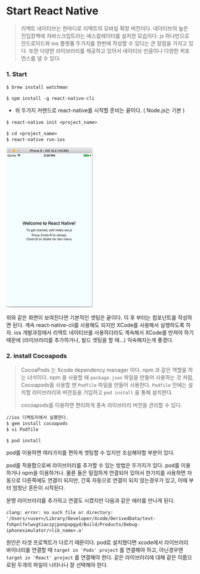 # Start React Native

> 리액트 네이티브는 한마디로 리액트의 모바일 확장 버전이다. 네이티브의 높은 진입장벽에 자바스크립트라는 에스컬레이터를 설치한 모습이다. js 하나만으로 안드로이드와 ios 플랫폼 두가지를 한번에 작성할 수 있다는 큰 장점을 가지고 있다. 또한 다양한 라이브러리를 제공하고 있어서 네이티브 만큼이나 다양한 퍼포먼스를 낼 수 있다.

### 1. Start

```
$ brew install watchman
```

```
$ npm install -g react-native-cli
```

- 위 두가지 커맨드로 react-native를 시작할 준비는 끝이다. ( Node.js는 기본 )



```
$ react-native init <project_name>
```

```
$ cd <project_name>
$ react-native run-ios
```

![react-native-start](./react-native-start.png)

위와 같은 화면이 보여진다면 기본적인 셋팅은 끝이다. 이 후 부터는 컴포넌트를 작성하면 된다. 계속 react-native-cli를 사용해도 되지만 XCode를 사용해서 실행하도록 하자. ios 개발과정에서 리액트 네이티브를 사용하더라도 계속해서 XCode를 만져야 하기 때문에 (라이브러리를 추가하거나, 빌드 셋팅을 할 때...) 익숙해지는게 좋겠다.



### 2. install Cocoapods

> CocoaPods 는 Xcode dependency manager 이다. npm 과 같은 역할을 하는 녀석이다. npm 을 사용할 때 `package.json` 파일을 만들어 사용하는 것 처럼, Cocoapods을 사용할 땐 `Podfile` 파일을 만들어 사용한다. `Podfile` 안에는 설치할 라이브러리와 버전등을 기입하고 `pod install` 을 통해 설치한다.
>
> cocoapods를 이용하면 편리하게 종속 라이브러리 버전을 관리할 수 있다.

```
//ios 디랙토리에서 실행한다.
$ gem install cocoapods
$ vi Podfile
```

```
$ pod install
```

pod를 이용하면 여러가지를 편하게 셋팅할 수 있지만 조심해야할 부분이 있다.

pod를 적용함으로써 라이브러리를 추가할 수 있는 방법은 두가지가 있다. pod를 이용하거나 npm을 이용하거나. 물론 둘은 밀접하게 연결되어 있어서 한가지를 사용하면 자동으로 다른쪽에도 연결이 되지만, 간혹 자동으로 연결이 되지 않는경우가 있고, 이때 부터 엄청난 혼돈이 시작된다.

분명 라이브러리를 추가하고 연결도 시켰지만 다음과 같은 에러를 만나게 된다.

```
clang: error: no such file or directory: '/Users/<user>/Library/Developer/Xcode/DerivedData/test-fohpnlfelwvgtiaczpjponpxpgyd/Build/Products/Debug-iphonesimulator/<lib_name>.a'
```

원인은 타겟 프로젝트가 다르기 때문이다. pod로 설치했다면 xcode에서 라이브러리 바이너리를 연결할 때 `target in 'Pods' project` 를 연결해야 하고, 아닌경우엔 `target in 'React' project` 를 연결해야 한다. 같은 라이브러리에 대해 같은 이름으로된 두개의 파일이 나타나니 잘 선택해야 한다.